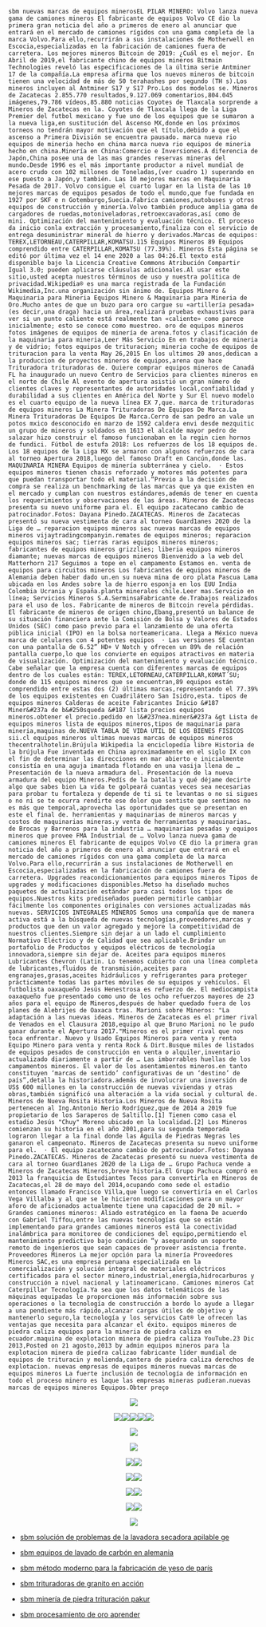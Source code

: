
```
sbm nuevas marcas de equipos minerosEL PILAR MINERO: Volvo lanza nueva gama de camiones mineros El fabricante de equipos Volvo CE dio la primera gran noticia del año a primeros de enero al anunciar que entrará en el mercado de camiones rígidos con una gama completa de la marca Volvo.Para ello,recurrirán a sus instalaciones de Motherwell en Escocia,especializadas en la fabricación de camiones fuera de carretera. Los mejores mineros Bitcoin de 2019: ¿Cuál es el mejor. En Abril de 2019,el fabricante chino de equipos mineros Bitmain Technologies reveló las especificaciones de la última serie Antminer 17 de la compañía.La empresa afirma que los nuevos mineros de bitcoin tienen una velocidad de más de 50 terahashes por segundo (TH s).Los mineros incluyen al Antminer S17 y S17 Pro.Los dos modelos se. Mineros de Zacatecas 2.855.770 resultados,9.127.069 comentarios,804.045 imágenes,79.786 vídeos,85.880 noticias Coyotes de Tlaxcala sorprende a Mineros de Zacatecas en la. Coyotes de Tlaxcala llega de la Liga Premier del futbol mexicano y fue uno de los equipos que se sumaron a la nueva liga,en sustitución del Ascenso MX,donde en los próximos torneos no tendrán mayor motivación que el título,debido a que el ascenso a Primera División se encuentra pausado. marca nueva rio equipos de mineria hecho en china marca nueva rio equipos de mineria hecho en china.Minería en China:Comercio e Inversiones.A diferencia de Japón,China posee una de las mas grandes reservas mineras del mundo.Desde 1996 es el más importante productor a nivel mundial de acero crudo con 102 millones de Toneladas,(ver cuadro 1) superando en ese puesto a Japón,y también. Las 10 mejores marcas en Maquinaria Pesada de 2017. Volvo consigue el cuarto lugar en la lista de las 10 mejores marcas de equipos pesados de todo el mundo,que fue fundada en 1927 por SKF e n Gotemburgo,Suecia.Fabrica camiones,autobuses y otros equipos de construcción y minería.Volvo también produce amplia gama de cargadores de ruedas,motoniveladoras,retroexcavadoras,así como de mini. Optimización del mantenimiento y evaluación técnico. El proceso da inicio conla extracción y procesamiento,finaliza con el servicio de entrega desuministrar mineral de hierro y derivados.Marcas de equipos: TEREX,LETORNEAU,CATERPILLAR,KOMATSU.115 Equipos Mineros 89 Equipos comprendido entre CATERPILLAR,KOMATSU (77.39%). Mineros Esta página se editó por última vez el 14 ene 2020 a las 04:26.El texto está disponible bajo la Licencia Creative Commons Atribución Compartir Igual 3.0; pueden aplicarse cláusulas adicionales.Al usar este sitio,usted acepta nuestros términos de uso y nuestra política de privacidad.Wikipedia® es una marca registrada de la Fundación Wikimedia,Inc.una organización sin ánimo de. Equipos Minero & Maquinaria para Mineria Equipos Minero & Maquinaria para Mineria de Oro.Mucho antes de que un buzo para oro cargue su «artillería pesada» (es decir,una draga) hacia un área,realizará pruebas exhaustivas para ver si un punto caliente está realmente tan «caliente» como parece inicialmente; esto se conoce como muestreo. oro de equipos mineros fotos imágenes de equipos de minería de arena.fotos y clasificación de la maquinaria para mineria,Leer Más Servicio En en trabajos de mineria y de vidrio; fotos equipos de trituracion; mineria coche de equipos de trituracion para la venta May 26,2015 En los ultimos 20 anos,dedican a la produccion de proyectos mineros de equipos,arena que hace Trituradora trituradoras de. Quiere comprar equipos mineros de Canadá FL ha inaugurado un nuevo Centro de Servicios para clientes mineros en el norte de Chile Al evento de apertura asistió un gran número de clientes claves y representantes de autoridades local,confiabilidad y durabilidad a sus clientes en América del Norte y Sur El nuevo modelo es el cuarto equipo de la nueva línea EX 7,que. marca de trituradoras de equipos mineros La Minera Trituradoras De Equipos De Marca.La Minera Trituradoras De Equipos De Marca.Cerro de san pedro an vale un potos mxico desconocido en marzo de 1592 caldera envi desde mezquitic un grupo de mineros y soldados en 1613 el alcalde mayor pedro de salazar hizo construir el famoso funcionaban en la regin cien hornos de fundici. Fútbol de estufa 2018: Los refuerzos de los 18 equipos de. Los 18 equipos de la Liga MX se armaron con algunos refuerzos de cara al torneo Apertura 2018,luego del famoso Draft en Cancún,donde las. MAQUINARIA MINERA Equipos de minería subterránea y cielo.  · Estos equipos mineros tienen chasis reforzado y motores más potentes para que puedan transportar todo el material.“Previo a la decisión de compra se realiza un benchmarking de las marcas que ya que existen en el mercado y cumplan con nuestros estándares,además de tener en cuenta los requerimientos y observaciones de las áreas. Mineros de Zacatecas presenta su nuevo uniforme para el. El equipo zacatecano cambio de patrocinador.Fotos: Dayana Pinedo.ZACATECAS. Mineros de Zacatecas presentó su nueva vestimenta de cara al torneo Guard1anes 2020 de la Liga de … reparacion equipos mineros sac nuevas marcas de equipos mineros vijaytradingcompanyin.remates de equipos mineros; reparacion equipos mineros sac; tierras raras equipos mineros mineros; fabricantes de equipos mineros grizzlies; liberia equipos mineros diamante; nuevas marcas de equipos mineros Bienvenido a la web del Matterhorn 217 Seguimos a tope en el campamento Estamos en. venta de equipos para circuitos mineros Los fabricantes de equipos mineros de Alemania deben haber dado un.en su nueva mina de oro plata Pascua Lama ubicada en los Andes sobre la de hierro esponja en los EUU India Colombia Ucrania y España.planta minerales chile.Leer mas.Servicio en línea; Servicios Mineros S.A.SerminsaFabricante de.Trabajos realizados para el uso de los. Fabricante de mineros de Bitcoin revela pérdidas. El fabricante de mineros de origen chino,Ebang,presentó un balance de su situación financiera ante la Comisión de Bolsa y Valores de Estados Unidos (SEC) como paso previo para el lanzamiento de una oferta pública inicial (IPO) en la bolsa norteamericana. Llega a México nueva marca de celulares con 4 potentes equipos  · Las versiones SE cuentan con una pantalla de 6.52” HD+ V Notch y ofrecen un 89% de relación pantalla cuerpo,lo que los convierte en equipos atractivos en materia de visualización. Optimización del mantenimiento y evaluación técnico. Cabe señalar que la empresa cuenta con diferentes marcas de equipos dentro de los cuales están: TEREX,LETORNEAU,CATERPILLAR,KOMAT´SU; donde de 115 equipos mineros que se encuentran,89 equipos están comprendido entre estas dos (2) últimas marcas,representando el 77.39% de los equipos existentes en Cuadrilátero San Isidro,esta. tipos de equipos mineros Calderas de aceite Fabricantes Inicio &#187 Miner&#237a de b&#250squeda &#187 lista precios equipos mineros.obtener el precio.pedido en l&#237nea.miner&#237a &gt Lista de equipos mineros lista de equipos mineros,tipos de maquinaria para mineria,maquinas de.NUEVA TABLA DE VIDA UTIL DE LOS BIENES FISICOS sii.cl equipos mineros ultimas nuevas marcas de equipos mineros thecentralhotelin.Brújula Wikipedia la enciclopedia libre Historia de la brújula Fue inventada en China aproximadamente en el siglo IX con el fin de determinar las direcciones en mar abierto e inicialmente consistía en una aguja imantada flotando en una vasija llena de … Presentación de la nueva armadura del. Presentación de la nueva armadura del equipo Mineros.Pedís de la batalla y qué déjame decirte algo que sabes bien La vida te golpeará cuantas veces sea necesarias para probar tu fortaleza y depende de ti si te levantas o no si sigues o no ni se te ocurra rendirte ese dolor que sentiste que sentimos no es más que temporal,aprovecha las oportunidades que se presentan en este el final de. herramientas y maquinarias de mineros marcas y costos de maquinarias mineras.y venta de herramientas y maquinarias… de Brocas y Barrenos para la industria … maquinarias pesadas y equipos mineros que provee FMA Industrial de … Volvo lanza nueva gama de camiones mineros El fabricante de equipos Volvo CE dio la primera gran noticia del año a primeros de enero al anunciar que entrará en el mercado de camiones rígidos con una gama completa de la marca Volvo.Para ello,recurrirán a sus instalaciones de Motherwell en Escocia,especializadas en la fabricación de camiones fuera de carretera. Upgrades reacondicionamientos para equipos mineros Tipos de upgrades y modificaciones disponibles.Metso ha diseñado muchos paquetes de actualización estándar para casi todos los tipos de equipos.Nuestros kits prediseñados pueden permitirle cambiar fácilmente los componentes originales con versiones actualizadas más nuevas. SERVICIOS INTEGRALES MINEROS Somos una compañía que de manera activa está a la búsqueda de nuevas tecnologías,proveedores,marcas y productos que den un valor agregado y mejore la competitividad de nuestros clientes.Siempre sin dejar a un lado el cumplimiento Normativo Eléctrico y de Calidad que sea aplicable.Brindar un portafolio de Productos y equipos eléctricos de tecnología innovadora,siempre sin dejar de. Aceites para equipos mineros Lubricantes Chevron (Latin. Lo tenemos cubierto con una línea completa de lubricantes,fluidos de transmisión,aceites para engranajes,grasas,aceites hidráulicos y refrigerantes para proteger prácticamente todas las partes móviles de su equipos y vehículos. El futbolista oaxaqueño Jesús Henestrosa es refuerzo de. El mediocampista oaxaqueño fue presentado como uno de los ocho refuerzos mayores de 23 años para el equipo de Mineros,después de haber quedado fuera de los planes de Alebrijes de Oaxaca tras. Marioni sobre Mineros: "La adaptación a las nuevas ideas. Mineros de Zacatecas es el primer rival de Venados en el Clausura 2018,equipo al que Bruno Marioni no le pudo ganar durante el Apertura 2017."Mineros es el primer rival que nos toca enfrentar. Nuevo y Usado Equipos Mineros para venta y renta Equipo Minero para venta y renta Rock & Dirt.Busque miles de listados de equipos pesados de construcción en venta o alquiler,inventario actualizado diariamente a partir de … Las imborrables huellas de los campamentos mineros. El valor de los asentamientos mineros.en tanto constituyen ‘marcas de sentido’ configurativas de un ‘destino’ de país”,detalla la historiadora.además de involucrar una inversión de US$ 600 millones en la construcción de nuevas viviendas y otras obras,también significó una alteración a la vida social y cultural de. Mineros de Nueva Rosita Historia.Los Mineros de Nueva Rosita pertenecen al Ing.Antonio Nerio Rodríguez,que de 2014 a 2019 fue propietario de los Saraperos de Saltillo.[1] Tienen como casa el estadio Jesús "Chuy" Moreno ubicado en la localidad.[2] Los Mineros comienzan su historia en el año 2001,para su segunda temporada lograron llegar a la final donde las Águila de Piedras Negras les ganaron el campeonato. Mineros de Zacatecas presenta su nuevo uniforme para el.  · El equipo zacatecano cambio de patrocinador.Fotos: Dayana Pinedo.ZACATECAS. Mineros de Zacatecas presentó su nueva vestimenta de cara al torneo Guard1anes 2020 de la Liga de … Grupo Pachuca vende a Mineros de Zacatecas Mineros,breve historia.El Grupo Pachuca compró en 2013 la franquicia de Estudiantes Tecos para convertirla en Mineros de Zacatecas,el 28 de mayo del 2014,ocupando como sede el estadio entonces llamado Francisco Villa,que luego se convertiría en el Carlos Vega Villalba y al que se le hicieron modificaciones para un mayor aforo de aficionados actualmente tiene una capacidad de 20 mil. » Grandes camiones mineros: Aliado estratégico en la faena De acuerdo con Gabriel Tiffou,entre las nuevas tecnologías que se están implementando para grandes camiones mineros está la conectividad inalámbrica para monitoreo de condiciones del equipo,permitiendo el mantenimiento predictivo bajo condición “y asegurando un soporte remoto de ingenieros que sean capaces de proveer asistencia frente. Proveedores Mineros La mejor opción para la minería Proveedores Mineros SAC,es una empresa peruana especializada en la comercialización y solución integral de materiales eléctricos certificados para el sector minero,industrial,energía,hidrocarburos y construcción a nivel nacional y latinoamericano. Camiones mineros Cat Caterpillar Tecnología.Ya sea que los datos telemáticos de las máquinas equipadas le proporcionen más información sobre sus operaciones o la tecnología de construcción a bordo lo ayude a llegar a una pendiente más rápido,alcanzar cargas útiles de objetivo y mantenerlo seguro,la tecnología y los servicios Cat® le ofrecen las ventajas que necesita para alcanzar el éxito. equipos mineros de piedra caliza equipos para la mineria de piedra caliza en ecuador.maquina de explotacion minera de piedra caliza YouTube.23 Dic 2013,Posted on 21 agosto,2013 by admin equipos mineros para la explotacion minera de piedra calizao fabricante líder mundial de equipos de trituracin y molienda,cantera de piedra caliza derechos de explotacion. nuevas empresas de equipos mineros nuevas marcas de equipos mineros La fuerte inclusión de tecnología de información en todo el proceso minero es laque las empresas mineras pudieran.nuevas marcas de equipos mineros Equipos.Obter preço 
```

<div align="center">

<a href="https://es-crusher.shibang-china.com/github&k=sbm+nuevas+marcas+de+equipos+mineros"><img src="https://static.shibang-china.com/es/crusher/logo.jpg"></a>

<a href="https://es-crusher.shibang-china.com/github&k=sbm+nuevas+marcas+de+equipos+mineros"><img src="https://static.shibang-china.com/es/crusher/index.jpg"></a><a href="https://es-crusher.shibang-china.com/material.htmlgithub&k=sbm+nuevas+marcas+de+equipos+mineros"><img src="https://static.shibang-china.com/es/crusher/material.jpg"></a><a href="https://es-crusher.shibang-china.com/application.htmlgithub&k=sbm+nuevas+marcas+de+equipos+mineros"><img src="https://static.shibang-china.com/es/crusher/application.jpg"></a><a href="https://es-crusher.shibang-china.com/aboutus.htmlgithub&k=sbm+nuevas+marcas+de+equipos+mineros"><img src="https://static.shibang-china.com/es/crusher/aboutus.jpg"></a><a href="https://es-crusher.shibang-china.com/contact.htmlgithub&k=sbm+nuevas+marcas+de+equipos+mineros"><img src="https://static.shibang-china.com/es/crusher/contact.jpg"></a>

<a href="https://es-crusher.shibang-china.com/github&k=sbm+nuevas+marcas+de+equipos+mineros"><img src="https://static.shibang-china.com/es/crusher/banner.jpg"></a>

<a href="https://swt.shibang-china.com/github&k=sbm+nuevas+marcas+de+equipos+mineros"><img src="https://static.shibang-china.com/es/crusher/text.jpg"></a>

<a href="https://swt.shibang-china.com/github&k=sbm+nuevas+marcas+de+equipos+mineros"><img src="https://static.shibang-china.com/es/crusher/chat.jpg"></a><a href="https://es-crusher.shibang-china.com/contact.htmlgithub&k=sbm+nuevas+marcas+de+equipos+mineros"><img src="https://static.shibang-china.com/es/crusher/message.jpg"></a>

<a href="https://es-crusher.shibang-china.com/products/pe.htmlgithub&k=sbm+nuevas+marcas+de+equipos+mineros"><img src="https://static.shibang-china.com/es/crusher/pe.jpg"></a><a href="https://es-crusher.shibang-china.com/products/pf.htmlgithub&k=sbm+nuevas+marcas+de+equipos+mineros"><img src="https://static.shibang-china.com/es/crusher/pf.jpg"></a>

<a href="https://es-crusher.shibang-china.com/products/hpt.htmlgithub&k=sbm+nuevas+marcas+de+equipos+mineros"><img src="https://static.shibang-china.com/es/crusher/hpt.jpg"></a><a href="https://es-crusher.shibang-china.com/products/vsi.htmlgithub&k=sbm+nuevas+marcas+de+equipos+mineros"><img src="https://static.shibang-china.com/es/crusher/vsi.jpg"></a>

<a href="https://es-crusher.shibang-china.com/products/klv.htmlgithub&k=sbm+nuevas+marcas+de+equipos+mineros"><img src="https://static.shibang-china.com/es/crusher/klv.jpg"></a><a href="https://es-crusher.shibang-china.com/products/portable.htmlgithub&k=sbm+nuevas+marcas+de+equipos+mineros"><img src="https://static.shibang-china.com/es/crusher/portable.jpg"></a>

<a href="https://swt.shibang-china.com/github&k=sbm+nuevas+marcas+de+equipos+mineros"><img src="https://static.shibang-china.com/es/crusher/case.jpg"></a>

</div>


* [sbm solución de problemas de la lavadora secadora apilable ge](sbm%20soluci%C3%B3n%20de%20problemas%20de%20la%20lavadora%20secadora%20apilable%20ge.md)

* [sbm equipos de lavado de carbón en alemania](sbm%20equipos%20de%20lavado%20de%20carb%C3%B3n%20en%20alemania.md)

* [sbm método moderno para la fabricación de yeso de parís](sbm%20m%C3%A9todo%20moderno%20para%20la%20fabricaci%C3%B3n%20de%20yeso%20de%20par%C3%ADs.md)

* [sbm trituradoras de granito en acción](sbm%20trituradoras%20de%20granito%20en%20acci%C3%B3n.md)

* [sbm minería de piedra trituración pakur](sbm%20miner%C3%ADa%20de%20piedra%20trituraci%C3%B3n%20pakur.md)

* [sbm procesamiento de oro aprender](sbm%20procesamiento%20de%20oro%20aprender.md)